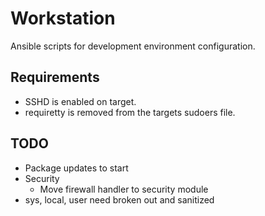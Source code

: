 Workstation
===========

Ansible scripts for development environment configuration.

## Requirements
* SSHD is enabled on target.
* requiretty is removed from the targets sudoers file.

## TODO
* Package updates to start
* Security
  * Move firewall handler to security module
* sys, local, user need broken out and sanitized
